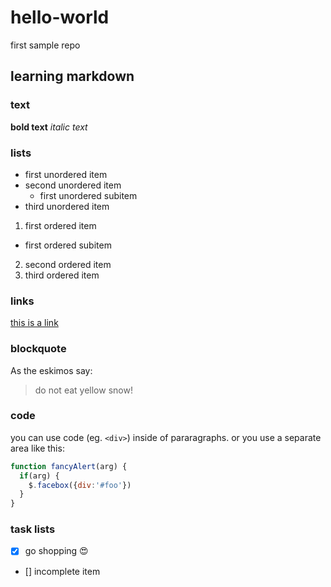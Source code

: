 # hello-world
first sample repo

## learning markdown

### text

**bold text**
*italic text*

### lists

* first unordered item
* second unordered item
  * first unordered subitem
* third unordered item

1. first ordered item
  * first ordered subitem
2. second ordered item
3. third ordered item

### links

[this is a link](http://google.com)

### blockquote

As the eskimos say:

> do not eat yellow snow!

### code

you can use code (eg. `<div>`) inside of pararagraphs. 
or you use a separate area like this:

```javascript
function fancyAlert(arg) {
  if(arg) {
    $.facebox({div:'#foo'})
  }
}
```

### task lists

- [x] go shopping :heart_eyes:
- [] incomplete item


